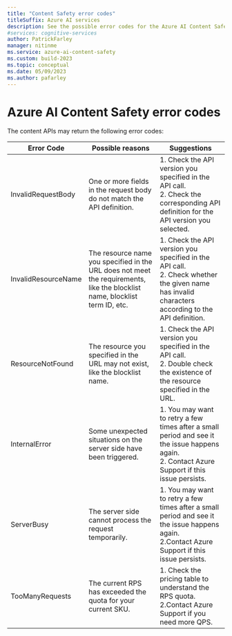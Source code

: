 ```yaml
---
title: "Content Safety error codes"
titleSuffix: Azure AI services
description: See the possible error codes for the Azure AI Content Safety APIs.
#services: cognitive-services
author: PatrickFarley
manager: nitinme
ms.service: azure-ai-content-safety
ms.custom: build-2023
ms.topic: conceptual
ms.date: 05/09/2023
ms.author: pafarley
---
```


# Azure AI Content Safety error codes 

The content APIs may return the following error codes:

| Error Code    | Possible reasons   | Suggestions           |
| ---------- | ------- | -------------------- |
| InvalidRequestBody  | One or more fields in the request body do not match the API definition. | 1. Check the API version you specified in the API call. <br/>2. Check the corresponding API definition for the API version you selected. |
| InvalidResourceName | The resource name you specified in the URL does not meet the requirements, like the blocklist name, blocklist term ID, etc. | 1. Check the API version you specified in the API call.  <br/>2. Check whether the given name has invalid characters according to the API definition. |
| ResourceNotFound    | The resource you specified in the URL may not exist, like the blocklist name. | 1. Check the API version you specified in the API call. <br/> 2. Double check the existence of the resource specified in the URL. |
| InternalError       | Some unexpected situations on the server side have been triggered. | 1. You may want to retry a few times after a small period and see it the issue happens again.  <br/>             2. Contact Azure Support if this issue persists. |
| ServerBusy          | The server side cannot process the request temporarily.      | 1. You may want to retry a few times after a small period and see it the issue happens again.  <br/>2.Contact Azure Support if this issue persists. |
| TooManyRequests     | The current RPS has exceeded the quota for your current SKU. | 1. Check the pricing table to understand the RPS quota.   <br/>2.Contact Azure Support if you need more QPS. |
